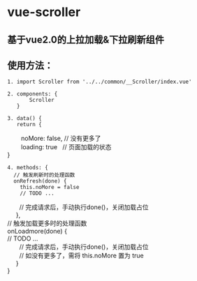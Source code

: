 # vue-scroller

## 基于vue2.0的上拉加载&下拉刷新组件

## 使用方法：  

    1. import Scroller from '../../common/__Scroller/index.vue'  

    2. components: {  
           Scroller  
       }  

    3. data() {  
       return {  
         noMore: false,  // 没有更多了  
         loading: true   // 页面加载的状态  
    }  

    4. methods: {  
      // 触发刷新时的处理函数  
      onRefresh(done) {  
        this.noMore = false  
        // TODO ...  
        // 完成请求后，手动执行done()，关闭加载占位  
      },  
      // 触发加载更多时的处理函数   
      onLoadmore(done) {  
        // TODO ...  
        // 完成请求后，手动执行done()，关闭加载占位  
        // 如没有更多了，需将 this.noMore 置为 true  
      }  
    }  
